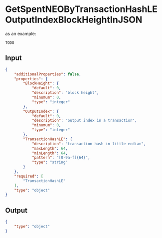 # GetSpentNEOByTransactionHashLEOutputIndexBlockHeightInJSON

as an example:

```
TODO
```


## Input

```json
{
    "additionalProperties": false,
    "properties": {
        "BlockHeight": {
            "default": 0,
            "description": "block height",
            "minumum": 0,
            "type": "integer"
        },
        "OutputIndex": {
            "default": 0,
            "description": "output index in a transaction",
            "minumum": 0,
            "type": "integer"
        },
        "TransactionHashLE": {
            "description": "transaction hash in little endian",
            "maxLength": 64,
            "minLength": 64,
            "pattern": "[0-9a-f]{64}",
            "type": "string"
        }
    },
    "required": [
        "TransactionHashLE"
    ],
    "type": "object"
}
```

## Output

```json
{
    "type": "object"
}
```

